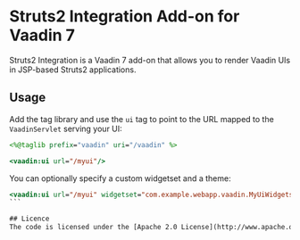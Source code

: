 # Struts2 Integration Add-on for Vaadin 7
Struts2 Integration is a Vaadin 7 add-on that allows you to render Vaadin UIs in JSP-based Struts2 applications.

## Usage
Add the tag library and use the `ui` tag to point to the URL mapped to the `VaadinServlet` serving your UI:
```jsp
<%@taglib prefix="vaadin" uri="/vaadin" %>

<vaadin:ui url="/myui"/>
```

You can optionally specify a custom widgetset and a theme:
````jsp
<vaadin:ui url="/myui" widgetset="com.example.webapp.vaadin.MyUiWidgetset" theme="mytheme"/>
```

## Licence
The code is licensed under the [Apache 2.0 License](http://www.apache.org/licenses/LICENSE-2.0.txt).
